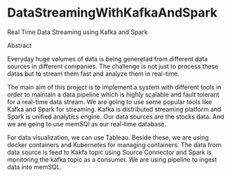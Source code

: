 # DataStreamingWithKafkaAndSpark
Real Time Data Streaming using Kafka and Spark

Abstract

Everyday huge volumes of data is being generetad from different data sources in different companies. The challenge is not just to process these datas but to stream them fast and analyze them in real-time.

The main aim of this project is to implement a system with different tools in order to maintain a data pipeline which is highly scalable and fault tolerant for a real-time data stream. We are going to use some popular tools like Kafka and Spark for streaming. Kafka is distributed streaming platform and Spark is unified analytics engine. Our data sources are the stocks data. And we are going to use memSQl as our real-time database.

For data visualization, we can use Tableau. Beside these, we are using docker containers and Kubernetes for managing containers. The data from data source is feed to Kakfa topic using Source Connector and Spark is monitoring the kafka topic as a consumer. We are using pipeline to ingest data into memSQL.
